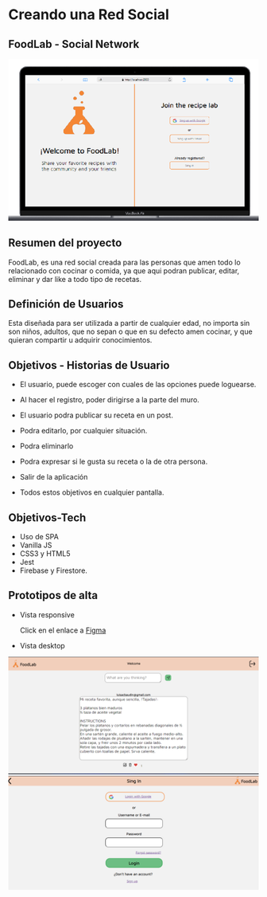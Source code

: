 # Creando una Red Social


##  FoodLab - Social Network 
<img src="./Vistacomputador.png">

## Resumen del proyecto
FoodLab, es una red social creada para las personas que amen todo lo relacionado con cocinar o comida, ya que aqui podran publicar, editar, eliminar y dar like a todo tipo de recetas. 

## Definición de Usuarios

Esta diseñada para ser utilizada a partir de cualquier edad, no importa sin son niños, adultos, que no sepan o que en su defecto amen cocinar, y que quieran compartir u adquirir conocimientos. 

## Objetivos - Historias de Usuario 

* El usuario, puede escoger con cuales de las opciones puede loguearse. 

* Al hacer el registro, poder dirigirse a la parte del muro. 

* El usuario podra publicar su receta en un post. 

* Podra editarlo, por cualquier situación. 

* Podra eliminarlo

* Podra expresar si le gusta su receta o la de otra persona. 

* Salir de la aplicación 

* Todos estos objetivos en cualquier pantalla. 

## Objetivos-Tech 
* Uso de SPA 
* Vanilla JS
* CSS3 y HTML5
* Jest
* Firebase y Firestore. 
## Prototipos de alta

* Vista responsive

   Click en el enlace a [Figma](https://www.figma.com/proto/gSzT4poOAExyTd7J9ZwhF5/Untitled?node-id=1%3A3&scaling=scale-down&page-id=0%3A1&starting-point-node-id=1%3A3)

* Vista desktop
<img src="./vistawall.png">

<img src="./vistaSingin.png">
